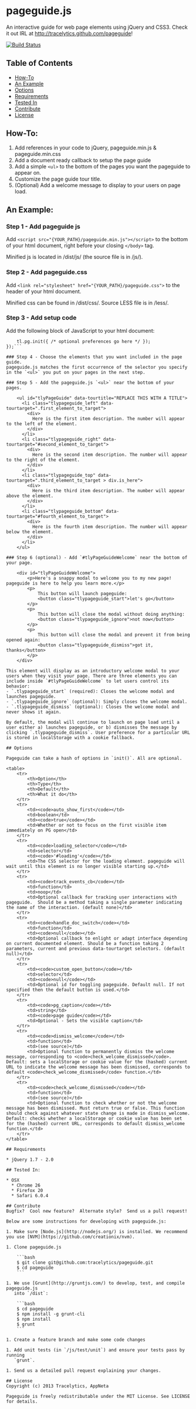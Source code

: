 pageguide.js
============

An interactive guide for web page elements using jQuery and CSS3. Check it out IRL at http://tracelytics.github.com/pageguide!

[![Build Status](https://travis-ci.org/tracelytics/pageguide.png)](https://travis-ci.org/tracelytics/pageguide)

## Table of Contents
* [How-To](#how-to)
* [An Example](#an-example)
* [Options](#options)
* [Requirements](#requirements)
* [Tested In](#tested-in)
* [Contribute](#contribute)
* [License](#license)

## How-To:
1. Add references in your code to jQuery, pageguide.min.js & pageguide.min.css
2. Add a document ready callback to setup the page guide
3. Add a simple `<ul>` to the bottom of the pages you want the pageguide to appear on.
4. Customize the page guide tour title.
5. (Optional) Add a welcome message to display to your users on page load.

## An Example:

### Step 1 - Add pageguide js

Add `<script src="{YOUR_PATH}/pageguide.min.js"></script>` to the bottom of your html document, right before your closing `</body>` tag.

Minified js is located in /dist/js/ (the source file is in /js/).

### Step 2 - Add pageguide.css

Add `<link rel="stylesheet" href="{YOUR_PATH}/pageguide.css">` to the header of your html document.

Minified css can be found in /dist/css/. Source LESS file is in /less/.

### Step 3 - Add setup code

Add the following block of JavaScript to your html document:

```$(document).ready(function() {
    tl.pg.init({ /* optional preferences go here */ });
});```

### Step 4 - Choose the elements that you want included in the page guide.
pageguide.js matches the first occurrence of the selector you specify in the `<ul>` you put on your pages in the next step.

### Step 5 - Add the pageguide.js `<ul>` near the bottom of your pages.

    <ul id="tlyPageGuide" data-tourtitle="REPLACE THIS WITH A TITLE">
      <li class="tlypageguide_left" data-tourtarget=".first_element_to_target">
        <div>
          Here is the first item description. The number will appear to the left of the element.
        </div>
      </li>
      <li class="tlypageguide_right" data-tourtarget="#second_element_to_target">
        <div>
          Here is the second item description. The number will appear to the right of the element.
        </div>
      </li>
      <li class="tlypageguide_top" data-tourtarget=".third_element_to_target > div.is_here">
        <div>
          Here is the third item description. The number will appear above the element.
        </div>
      </li>
      <li class="tlypageguide_bottom" data-tourtarget="#fourth_element_to_target">
        <div>
          Here is the fourth item description. The number will appear below the element.
        </div>
      </li>
    </ul>

### Step 6 (optional) - Add `#tlyPageGuideWelcome` near the bottom of your page.

    <div id="tlyPageGuideWelcome">
        <p>Here's a snappy modal to welcome you to my new page! pageguide is here to help you learn more.</p>
        <p>
            This button will launch pageguide:
            <button class="tlypageguide_start">let's go</button>
        </p>
        <p>
            This button will close the modal without doing anything:
            <button class="tlypageguide_ignore">not now</button>
        </p>
        <p>
            This button will close the modal and prevent it from being opened again:
            <button class="tlypageguide_dismiss">got it, thanks</button>
        </p>
    </div>

This element will display as an introductory welcome modal to your users when they visit your page. There are three elements you can include inside `#tlyPageGuideWelcome` to let users control its behavior:
- `.tlypageguide_start` (required): Closes the welcome modal and launches pageguide.
- `.tlypageguide_ignore` (optional): Simply closes the welcome modal.
- `.tlypageguide_dismiss` (optional): Closes the welcome modal and never shows it again.

By default, the modal will continue to launch on page load until a user either a) launches pageguide, or b) dismisses the message by clicking `.tlypageguide_dismiss`. User preference for a particular URL is stored in localStorage with a cookie fallback.

## Options

Pageguide can take a hash of options in `init()`. All are optional.

<table>
    <tr>
		<th>Option</th>
		<th>Type</th>
		<th>Default</th>
		<th>What it do</th>
	</tr>
	<tr>
		<td><code>auto_show_first</code></td>
		<td>boolean</td>
		<td><code>true</code></td>
		<td>Whether or not to focus on the first visible item immediately on PG open</td>
	</tr>
	<tr>
		<td><code>loading_selector</code></td>
		<td>selector</td>
		<td><code>'#loading'</code></td>
		<td>The CSS selector for the loading element. pageguide will wait until this element is no longer visible starting up.</td>
	</tr>
	<tr>
		<td><code>track_events_cb</code></td>
		<td>function</td>
		<td>noop</td>
		<td>Optional callback for tracking user interactions with pageguide.  Should be a method taking a single parameter indicating the name of the interaction. (default none)</td>
	</tr>
    <tr>
    	<td><code>handle_doc_switch</code></td>
		<td>function</td>
		<td><code>null</code></td>
		<td>Optional callback to enlight or adapt interface depending on current documented element. Should be a function taking 2 parameters, current and previous data-tourtarget selectors. (default null)</td>
	</tr>
    <tr>
    	<td><code>custom_open_button</code></td>
		<td>selector</td>
		<td><code>null</code></td>
		<td>Optional id for toggling pageguide. Default null. If not specified then the default button is used.</td>
	</tr>
    <tr>
    	<td><code>pg_caption</code></td>
		<td>string</td>
		<td><code>page guide</code></td>
		<td>Optional - Sets the visible caption</td>
	</tr>
    <tr>
    	<td><code>dismiss_welcome</code></td>
		<td>function</td>
		<td>(see source)</td>
		<td>Optional function to permanently dismiss the welcome message, corresponding to <code>check_welcome_dismissed</code>. Default: sets a localStorage or cookie value for the (hashed) current URL to indicate the welcome message has been dismissed, corresponds to default <code>check_welcome_dismissed</code> function.</td>
	</tr>
    <tr>
        <td><code>check_welcome_dismissed</code></td>
		<td>function</td>
		<td>(see source)</td>
		<td>Optional function to check whether or not the welcome message has been dismissed. Must return true or false. This function should check against whatever state change is made in dismiss_welcome. Default: checks whether a localStorage or cookie value has been set for the (hashed) current URL, corresponds to default dismiss_welcome function.</td>
	</tr>
</table>

## Requirements

* jQuery 1.7 - 2.0

## Tested In:

* OSX
  * Chrome 26
  * Firefox 20
  * Safari 6.0.4

## Contribute
Bugfix?  Cool new feature?  Alternate style?  Send us a pull request!

Below are some instructions for developing with pageguide.js:

1. Make sure [Node.js](http://nodejs.org/) is installed. We recommend you use [NVM](https://github.com/creationix/nvm).

1. Clone pageguide.js

    ```bash
    $ git clone git@github.com:tracelytics/pageguide.git
    $ cd pageguide
    ```

1. We use [Grunt](http://gruntjs.com/) to develop, test, and compile pageguide.js
   into `/dist`:

    ```bash
    $ cd pageguide
    $ npm install -g grunt-cli
    $ npm install
    $ grunt
    ```

1. Create a feature branch and make some code changes

1. Add unit tests (in `/js/test/unit`) and ensure your tests pass by running
   `grunt`.

1. Send us a detailed pull request explaining your changes.

## License
Copyright (c) 2013 Tracelytics, AppNeta

Pageguide is freely redistributable under the MIT License. See LICENSE for details.
